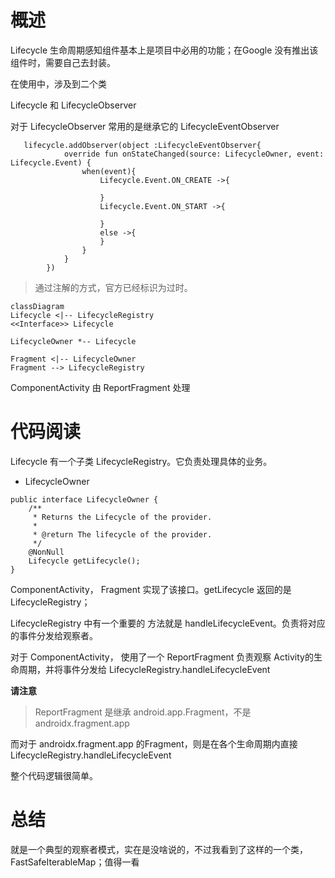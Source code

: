 
# 概述
Lifecycle 生命周期感知组件基本上是项目中必用的功能；在Google 没有推出该组件时，需要自己去封装。


在使用中，涉及到二个类

Lifecycle 和  LifecycleObserver

对于 LifecycleObserver 常用的是继承它的 LifecycleEventObserver 

```
   lifecycle.addObserver(object :LifecycleEventObserver{
            override fun onStateChanged(source: LifecycleOwner, event: Lifecycle.Event) {
                when(event){
                    Lifecycle.Event.ON_CREATE ->{
                        
                    }
                    Lifecycle.Event.ON_START ->{
                        
                    }
                    else ->{
                    }
                }
            }
        })
```
>通过注解的方式，官方已经标识为过时。




```mermaid
classDiagram
Lifecycle <|-- LifecycleRegistry
<<Interface>> Lifecycle

LifecycleOwner *-- Lifecycle

Fragment <|-- LifecycleOwner
Fragment --> LifecycleRegistry
```

ComponentActivity 由 ReportFragment 处理



# 代码阅读

Lifecycle 有一个子类 LifecycleRegistry。它负责处理具体的业务。

- LifecycleOwner

```
public interface LifecycleOwner {
    /**
     * Returns the Lifecycle of the provider.
     *
     * @return The lifecycle of the provider.
     */
    @NonNull
    Lifecycle getLifecycle();
}

```

ComponentActivity， Fragment 实现了该接口。getLifecycle 返回的是 LifecycleRegistry；

LifecycleRegistry 中有一个重要的 方法就是 handleLifecycleEvent。负责将对应的事件分发给观察者。


对于 ComponentActivity， 使用了一个 ReportFragment 负责观察 Activity的生命周期，并将事件分发给 LifecycleRegistry.handleLifecycleEvent

**请注意**
> ReportFragment 是继承 android.app.Fragment，不是 androidx.fragment.app

而对于 androidx.fragment.app 的Fragment，则是在各个生命周期内直接 LifecycleRegistry.handleLifecycleEvent

整个代码逻辑很简单。

# 总结

就是一个典型的观察者模式，实在是没啥说的，不过我看到了这样的一个类，FastSafeIterableMap；值得一看








